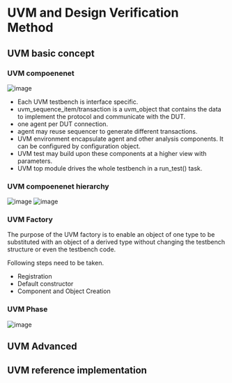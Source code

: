 # UVM and Design Verification Method

## UVM basic concept
### UVM compoenenet
![image](https://user-images.githubusercontent.com/52019188/169725830-8f2963bc-aebd-45cf-878d-09a5b47b37f2.png)
 - Each UVM testbench is interface specific.
 - uvm_sequence_item/transaction is a uvm_object that contains the data to implement the protocol and communicate with the DUT.
 - one agent per DUT connection.
 - agent may reuse sequencer to generate different transactions.
 - UVM environment encapsulate agent and other analysis components. It can be configured by configuration object.
 - UVM test may build upon these components at a higher view with parameters.
 - UVM top module drives the whole testbench in a run_test() task.

### UVM compoenenet hierarchy
![image](https://user-images.githubusercontent.com/52019188/169726303-30376e28-28d4-4e17-b527-9f07e1ffd6d6.png)
![image](https://user-images.githubusercontent.com/52019188/169726556-c836ce32-1ddb-4a9b-8102-92c78bae1530.png)

### UVM Factory
The purpose of the UVM factory is to enable an object of one type to be substituted with an object of a derived type without changing the testbench structure or even the testbench code.

Following steps need to be taken.
- Registration
- Default constructor
- Component and Object Creation

### UVM Phase
![image](https://user-images.githubusercontent.com/52019188/169726888-2cc29e2d-64cb-4937-81cc-83f58db46898.png)



## UVM Advanced

## UVM reference implementation


